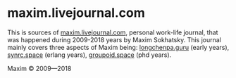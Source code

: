 # maxim.livejournal.com

This is sources of <a href="livejournal.com">maxim.livejournal.com</a>, personal work-life journal, that was happened during 2009-2018 years by Maxim Sokhatsky. This journal mainly covers three aspects of Maxim being: <a href="//longchenpa.guru">longchenpa.guru</a> (early years), <a href="//synrc.space">synrc.space</a> (erlang years), <a href="//groupoid.space">groupoid.space</a> (phd years).

Maxim &copy; 2009—2018
